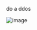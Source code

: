 do a ddos

![image](https://user-images.githubusercontent.com/26792640/205933595-4f618c55-ff36-478d-a559-71998f44714d.png)
